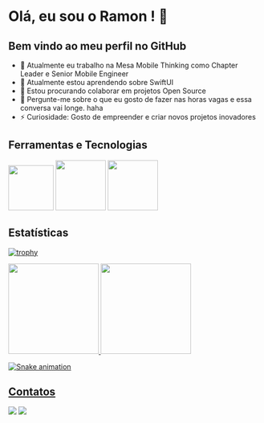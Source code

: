# Olá, eu sou o Ramon ! 👋



## Bem vindo ao meu perfil no GitHub

- 🔭 Atualmente eu trabalho na Mesa Mobile Thinking como Chapter Leader e Senior Mobile Engineer
- 🌱 Atualmente estou aprendendo sobre SwiftUI
- 👯 Estou procurando colaborar em projetos Open Source
- 💬 Pergunte-me sobre o que eu gosto de fazer nas horas vagas e essa conversa vai longe. haha
- ⚡ Curiosidade: Gosto de empreender e criar novos projetos inovadores



## Ferramentas e Tecnologias

<div>
<img src="https://cdn.jsdelivr.net/gh/devicons/devicon/icons/swift/swift-original.svg" width="90" height="90" />
<img src="https://cdn.jsdelivr.net/gh/devicons/devicon/icons/xcode/xcode-original.svg"  width="100" height="100" />
<img src="https://cdn.jsdelivr.net/gh/devicons/devicon/icons/apple/apple-original.svg" width="100" height="100" />
</div>


## Estatísticas

[![trophy](https://github-profile-trophy.vercel.app/?username=iramons&theme=darkhub&no-frame=true&row=1)](https://github.com/iramons/github-profile-trophy)


<div>
<a href="https://github.com/iramons">
<img height="180em" src="https://github-readme-stats.vercel.app/api/top-langs/?username=iramons&layout=compact&langs_count=7&theme=radical"/>
<img height="180em" src="https://github-readme-stats.vercel.app/api?username=iramons&show_icons=true&theme=radical&include_all_commits=true&count_private=true"/>
</div>
       
    
![Snake animation](https://github.com/iramons/iramons/blob/output/github-contribution-grid-snake.svg)


## Contatos

<div>
<a href = "mailto:tebram.dev@gmail.com"><img src="https://img.shields.io/badge/Gmail-D14836?style=for-the-badge&logo=gmail&logoColor=white" target="_blank"></a>
<a href="https://www.linkedin.com/in/marbet-ramon-673b9b103" target="_blank"><img src="https://img.shields.io/badge/-LinkedIn-%230077B5?style=for-the-badge&logo=linkedin&logoColor=white" target="_blank"></a>   
</div>

